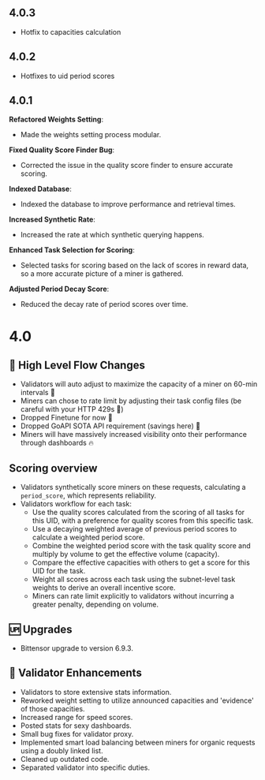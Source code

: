 ## 4.0.3
- Hotfix to capacities calculation

## 4.0.2
  - Hotfixes to uid period scores
## 4.0.1

**Refactored Weights Setting**:
  - Made the weights setting process modular.

**Fixed Quality Score Finder Bug**:
  - Corrected the issue in the quality score finder to ensure accurate scoring.

**Indexed Database**:
  - Indexed the database to improve performance and retrieval times.

**Increased Synthetic Rate**:
  - Increased the rate at which synthetic querying happens.

**Enhanced Task Selection for Scoring**:
  - Selected tasks for scoring based on the lack of scores in reward data, so a more accurate picture of a miner is gathered.

**Adjusted Period Decay Score**:
  - Reduced the decay rate of period scores over time.

# 4.0

## 🚀 High Level Flow Changes
- Validators will auto adjust to maximize the capacity of a miner on 60-min intervals 🚀
- Miners can chose to rate limit by adjusting their task config files (be careful with your HTTP 429s 🛑)
- Dropped Finetune for now 👋
- Dropped GoAPI SOTA API requirement (savings here) 🫡
- Miners will have massively increased visibility onto their performance through dashboards 🔥

## Scoring overview
-  Validators synthetically score miners on these requests, calculating a `period_score`, which represents reliability.
-  Validators workflow for each task:
     - Use the quality scores calculated from the scoring of all tasks for this UID, with a preference for quality scores from this specific task.
     - Use a decaying weighted average of previous period scores to calculate a weighted period score.
     - Combine the weighted period score with the task quality score and multiply by volume to get the effective volume (capacity).
     - Compare the effective capacities with others to get a score for this UID for the task.
     - Weight all scores across each task using the subnet-level task weights to derive an overall incentive score.
     - Miners can rate limit explicitly to validators without incurring a greater penalty, depending on volume.


## 🆙 Upgrades
-    Bittensor upgrade to version 6.9.3.

## 🔧 Validator Enhancements
-    Validators to store extensive stats information.
-    Reworked weight setting to utilize announced capacities and 'evidence' of those capacities.
-    Increased range for speed scores.
-    Posted stats for sexy dashboards.
-    Small bug fixes for validator proxy.
-    Implemented smart load balancing between miners for organic requests using a doubly linked list.
-    Cleaned up outdated code.
-    Separated validator into specific duties.
